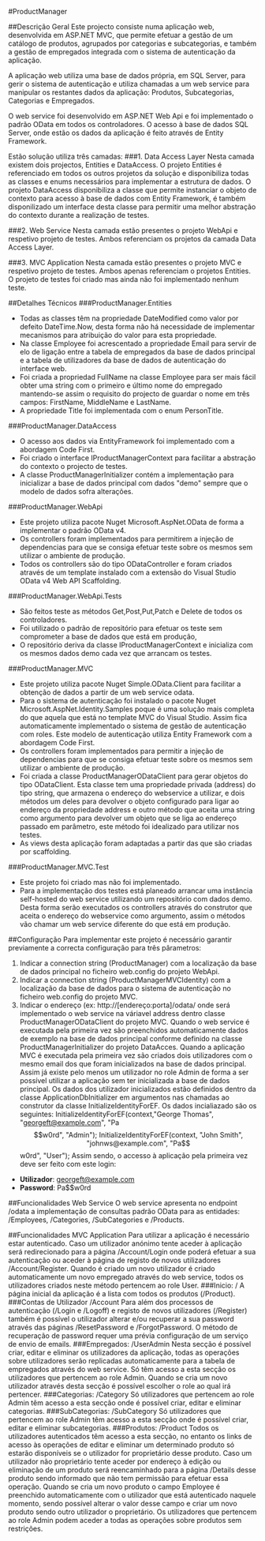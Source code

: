#ProductManager

##Descrição Geral
Este projecto consiste numa aplicação web, desenvolvida em ASP.NET MVC, que permite efetuar a gestão de um catálogo de produtos, agrupados por categorias e subcategorias, e também a gestão de empregados integrada com o sistema de autenticação da aplicação.

A aplicação web utiliza uma base de dados própria, em SQL Server, para gerir o sistema de autenticação e utiliza chamadas a um web service para manipular os restantes dados da aplicação: Produtos, Subcategorias, Categorias e Empregados.

O web service foi desenvolvido em ASP.NET Web Api e foi implementado o padrão OData em todos os controladores. O acesso à base de dados SQL Server, onde estão os dados da aplicação é feito através de Entity Framework.

Estão solução utiliza três camadas:
###1. Data Access Layer
Nesta camada existem dois projectos, Entities e DataAccess. 
O projeto Entities é referenciado em todos os outros projetos da solução e disponibiliza todas as classes e enums necessários para implementar a estrutura de dados.
O projeto DataAccess disponibiliza a classe que permite instanciar o objeto de contexto para acesso à base de dados com Entity Framework, é também disponilizado um interface desta classe para permitir uma melhor abstração do contexto durante a realização de testes.

###2. Web Service
Nesta camada estão presentes o projeto WebApi e respetivo projeto de testes.
Ambos referenciam os projetos da camada Data Access Layer.

###3. MVC Application
Nesta camada estão presentes o projeto MVC e respetivo projeto de testes.
Ambos apenas referenciam o projetos Entities.
O projeto de testes foi criado mas ainda não foi implementado nenhum teste.

##Detalhes Técnicos
###ProductManager.Entities
- Todas as classes têm na propriedade DateModified como valor por defeito DateTime.Now, desta forma não há necessidade de implementar mecanismos para atribuição do valor para esta propriedade.
- Na classe Employee foi acrescentado a propriedade Email para servir de elo de ligação entre a tabela de empregados da base de dados principal e a tabela de utilizadores da base de dados de autenticação do interface web.
- Foi criada a propriedad FullName na classe Employee para ser mais fácil obter uma string com o primeiro e último nome do empregado mantendo-se assim o requisito do projecto de guardar o nome em três campos: FirstName, MiddleName e LastName.
- A propriedade Title foi implementada com o enum PersonTitle.

###ProductManager.DataAccess
- O acesso aos dados via EntityFramework foi implementado com a abordagem Code First.
- Foi criado o interface IProductManagerContext para facilitar a abstração do contexto o projecto de testes.
- A classe ProductManagerInitializer contém a implementação para inicializar a base de dados principal com dados "demo" sempre que o modelo de dados sofra alterações.

###ProductManager.WebApi
- Este projeto utiliza pacote Nuget Microsoft.AspNet.OData de forma a implementar o padrão OData v4.
- Os controllers foram implementados para permitirem a injeção de dependencias para que se consiga efetuar teste sobre os mesmos sem utilizar o ambiente de produção.
- Todos os controllers são do tipo ODataController e foram criados através de um template instalado com a extensão do Visual Studio OData v4 Web API Scaffolding.

###ProductManager.WebApi.Tests
- São feitos teste as métodos Get,Post,Put,Patch e Delete de todos os controladores.
- Foi utilizado o padrão de repositório para efetuar os teste sem comprometer a base de dados que está em produção,
- O repositório deriva da classe IProductManagerContext e inicializa com os mesmos dados demo cada vez que arrancam os testes.

###ProductManager.MVC
- Este projeto utiliza pacote Nuget Simple.OData.Client para facilitar a obtenção de dados a partir de um web service odata.
- Para o sistema de autenticação foi instalado o pacote Nuget Microsoft.AspNet.Identity.Samples poque é uma solução mais completa do que aquela que está no template MVC do Visual Studio. Assim fica automaticamente implementado o sistema de gestão de autenticação com roles. Este modelo de autenticação utiliza Entity Framework com a abordagem Code First.
- Os controllers foram implementados para permitir a injeção de dependencias para que se consiga efetuar teste sobre os mesmos sem utilizar o ambiente de produção.
- Foi criada a classe ProductManagerODataClient para gerar objetos do tipo ODataClient. Esta classe tem uma propriedade privada (address) do tipo string, que armazena o endereço do webservice a utilizar, e dois métodos um deles para devolver o objeto configurado para ligar ao endereço da propriedade address e outro método que aceita uma string como argumento para devolver um objeto que se liga ao endereço passado em parâmetro, este método foi idealizado para utilizar nos testes.
- As views desta aplicação foram adaptadas a partir das que são criadas por scaffolding.

###ProductManager.MVC.Test
- Este projeto foi criado mas não foi implementado.
- Para a implementação dos testes está planeado arrancar uma instância self-hosted do web service utilizando um repositório com dados demo. Desta forma serão executados os controllers através do construtor que aceita o endereço do webservice como argumento, assim o métodos vão chamar um web service diferente do que está em produção.

##Configuração
Para implementar este projeto é necessário garantir previamente a correcta configuração para três pârametros:
1. Indicar a connection string (ProductManager) com a localização da base de dados principal no ficheiro web.config do projeto WebApi.
2. Indicar a connection string (ProductManagerMVCIdentity) com a localização da base de dados para o sistema de autenticação no ficheiro web.config do projeto MVC.
3. Indicar o endereço (ex: http://[endereço:porta]/odata/ onde será implementado o web service na váriavel address dentro classe ProductManagerODataClient do projeto MVC.
Quando o web service é executada pela primeira vez são preenchidos automaticamente dados de exemplo na base de dados principal conforme definido na classe ProductManagerInitializer do projeto DataAcces. 
Quando a aplicação MVC é executada pela primeira vez são criados dois utilizadores com o mesmo email dos que foram inicializados na base de dados principal. Assim já existe pelo menos um utilizador no role Admin de forma a ser possível utilizar a aplicação sem ter inicializada a base de dados principal.
Os dados dos utilizador inicializados estão definidos dentro da classe ApplicationDbInitializer em argumentos nas chamadas ao construtor da classe InitializeIdentityForEF. Os dados incialiazado são os seguintes:
	InitializeIdentityForEF(context,"George Thomas", "georgeft@example.com", "Pa$$w0rd", "Admin");
	InitializeIdentityForEF(context, "John Smith", "johnws@example.com", "Pa$$w0rd", "User");
Assim sendo, o accesso à aplicação pela primeira vez deve ser feito com este login:
- **Utilizador**: georgeft@example.com
- **Password**: Pa$$w0rd

##Funcionalidades Web Service
O web service apresenta no endpoint /odata a implementação de consultas padrão OData para as entidades: /Employees, /Categories, /SubCategories e /Products.

##Funcionalidades MVC Application
Para utilizar a aplicação é necessário estar autenticado. Caso um utilizador anónimo tente aceder à aplicação será redirecionado para a página /Account/Login onde poderá efetuar a sua autenticação ou aceder à página de registo de novos utilizadores /Account/Register. Quando é criado um novo utilizador é criado automaticamente um novo empregado através do web service, todos os utilizadores criados neste método pertencem ao role User.
###Inicio: /
A página inicial da aplicação é a lista com todos os produtos (/Product).
###Contas de Utilizador /Account
Para além dos processos de autenticação (/Login e /Logoff) e registo de novos utilizadores (/Register) também é possível o utilizador alterar e/ou recuperar a sua password através das páginas /ResetPassword e /ForgotPassword. O método de recuperação de password requer uma prévia configuração de um serviço de envio de emails.
###Empregados: /UserAdmin
Nesta secção é possível criar, editar e eliminar os utilizadores da aplicação, todas as operações sobre utilizadores serão replicadas automaticamente para a tabela de empregados através do web service. Só têm acesso a esta secção os utilizadores que pertencem ao role Admin. Quando se cria um novo utilizador através desta secção é possível escolher o role ao qual irá pertencer.
###Categorias: /Category
Só utilizadores que pertencem ao role Admin têm acesso a esta secção onde é possível criar, editar e eliminar categorias.
###SubCategorias: /SubCategory
Só utilizadores que pertencem ao role Admin têm acesso a esta secção onde é possível criar, editar e eliminar subcategorias.
###Produtos: /Product
Todos os utilizadores autenticados têm acesso a esta secção, no entanto os links de acesso às operações de editar e eliminar um determinado produto só estarão disponíveis se o utilizador for proprietário desse produto. Caso um utilizador não proprietário tente aceder por endereço à edição ou eliminação de um produto será reencaminhado para a página /Details desse produto sendo informado que não tem permissão para efetuar essa operação.
Quando se cria um novo produto o campo Employee é preenchido automaticamente com o utilizador que está autenticado naquele momento, sendo possível alterar o valor desse campo e criar um novo produto sendo outro utilizador o proprietário.
Os utilizadores que pertencem ao role Admin podem aceder a todas as operações sobre produtos sem restrições.